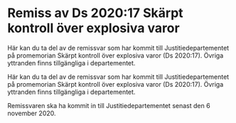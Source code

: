 # Remiss av Ds 2020:17 Skärpt kontroll över explosiva varor

Här kan du ta del av de remissvar som har kommit till Justitiedepartementet på promemorian Skärpt kontroll över explosiva varor (Ds 2020:17). Övriga yttranden finns tillgängliga i departementet.

Här kan du ta del av de remissvar som har kommit till Justitiedepartementet på promemorian Skärpt kontroll över explosiva varor (Ds 2020:17). Övriga yttranden finns tillgängliga i departementet.

Remissvaren ska ha kommit in till Justitiedepartementet senast den 6 november 2020.
